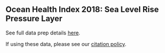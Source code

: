 ## Ocean Health Index 2018: Sea Level Rise Pressure Layer

See full data prep details [here](https://cdn.rawgit.com/OHI-Science/ohiprep/master/globalprep/prs_slr/v2017/slr_layer_prep_v2.html).

If using these data, please see our [citation policy](http://ohi-science.org/citation-policy/).

  
